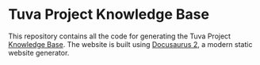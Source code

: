 # Tuva Project Knowledge Base

This repository contains all the code for generating the Tuva Project [Knowledge Base](https://thetuvaproject.com/).  The website is built using [Docusaurus 2](https://docusaurus.io/), a modern static website generator.

